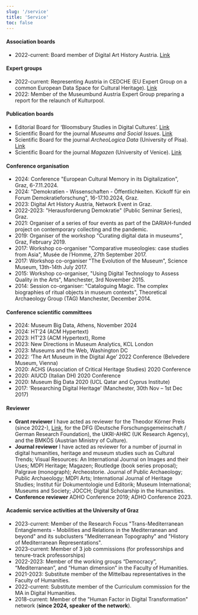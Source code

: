 ```yaml
---
slug: '/service'
title: 'Service'
toc: false
---
```


#### Association boards
-   2022-current: Board member of Digital Art History Austria. [Link](https://darthist.at/)

#### Expert groups
- 2022-current: Representing Austria in CEDCHE (EU Expert Group on a common European Data Space for Cultural Heritage). [Link](https://digital-strategy.ec.europa.eu/en/news/expert-group-common-european-data-space-cultural-heritage)
- 2022: Member of the Museumbund Austria Expert Group preparing a report for the relaunch of Kulturpool.

#### Publication boards
-   Editorial Board for ‘Bloomsbury Studies in Digital Cultures’. [Link](https://www.bloomsbury.com/uk/series/bloomsbury-studies-in-digital-cultures/)
-   Scientific Board for the journal *Museums and Social Issues*. [Link](https://www.tandfonline.com/journals/ymsi20) 
-   Scientific Board for the journal *ArcheoLogica Data* (University of Pisa). [Link](https://www.mappalab.eu/en/archeologica-data/)
-   Scientific Board for the journal *Magazen* (University of Venice). [Link](https://edizionicafoscari.unive.it/it/edizioni4/riviste/magazen/)

#### Conference organisation
* 2024: Conference "European Cultural Memory in its Digitalization", Graz, 6-7.11.2024.
* 2024: "Demokratien - Wissenschaften - Öffentlichkeiten. Kickoff für ein Forum Demokratieforschung", 16-17.10.2024, Graz.
* 2023: Digital Art History Austria, Network Event in Graz.
* 2022-2023: "Herausforderung Demokratie" (Public Seminar Series), Graz.
* 2021: Organiser of a series of four events as part of the DARIAH-funded project on contemporary collecting and the pandemic.
* 2019: Organiser of the workshop "Curating digital data in museums", Graz, February 2019.
* 2017: Workshop co-organiser "Comparative museologies: case studies from Asia", Musée de l’Homme, 27th September 2017.
* 2017: Workshop co-organiser "The Evolution of the Museum", Science Museum, 13th-14th July 2017.
* 2015: Workshop co-organiser, "Using Digital Technology to Assess Quality in the Arts", Manchester, 3rd November 2015.
* 2014: Session co-organiser: "Cataloguing Magic. The complex biographies of ritual objects in museum contexts", Theoretical Archaeology Group (TAG) Manchester, December 2014.

#### Conference scientific committees
* 2024: Museum Big Data, Athens, November 2024
* 2024: HT’24 (ACM Hypertext)
* 2023: HT’23 (ACM Hypertext), Rome 
* 2023: New Directions in Museum Analytics, KCL London
* 2023: Museums and the Web, Washington DC
* 2022: ‘The Art Museum in the Digital Age’ 2022 Conference (Belvedere Museum, Vienna)
* 2020: ACHS (Association of Critical Heritage Studies) 2020 Conference
* 2020: AIUCD (Italian DH) 2020 Conference
* 2020: Museum Big Data 2020 (UCL Qatar and Cyprus Institute)
* 2017: ‘Researching Digital Heritage’ (Manchester, 30th Nov – 1st Dec 2017)

#### Reviewer
* **Grant reviewer** I have acted as reviewer for the Theodor Körner Preis (since 2022-), [Link](https://www.theodorkoernerfonds.at/tkf/index.html), for the DFG (Deutsche Forschungsgemeinschaft / German Research Foundation), the UKRI-AHRC (UK Research Agency), and the BMKÖS (Austrian Ministry of Culture).
* **Journal reviewer** I have acted as reviewer for a number of journal in digital humanities, heritage and museum studies such as Cultural Trends; Visual Resources: An International Journal on Images and their Uses; MDPI Heritage; Magazen; Routledge (book series proposal); Palgrave (monograph); Archeostorie. Journal of Public Archaeology; Public Archaeology; MDPI Arts; International Journal of Heritage Studies; Institut für Dokumentologie und Editorik; Museum International; Museums and Society; JOCCH; Digital Scholarship in the Humanities.
* **Conference reviewer** ADHO Conference 2019; ADHO Conference 2023.

#### Academic service activities at the University of Graz
* 2023-current: Member of the Research Focus "Trans-Mediterranean Entanglements - Mobilities and Relations in the Mediterranean and beyond" and its subclusters "Mediterranean Topography" and "History of Mediterranean Representations".
* 2023-current: Member of 3 job commissions (for professorships and tenure-track professorships)
* 2022-2023: Member of the working groups “Democracy”, “Mediterranean”, and “Human dimension” in the Faculty of Humanities.
* 2021-2023: Substitute member of the Mittelbau representatives in the Faculty of Humanities.
* 2022-current: Substitute member of the Curriculum commission for the MA in Digital Humanities.
* 2018-current: Member of the "Human Factor in Digital Transformation" network (**since 2024, speaker of the network**).
